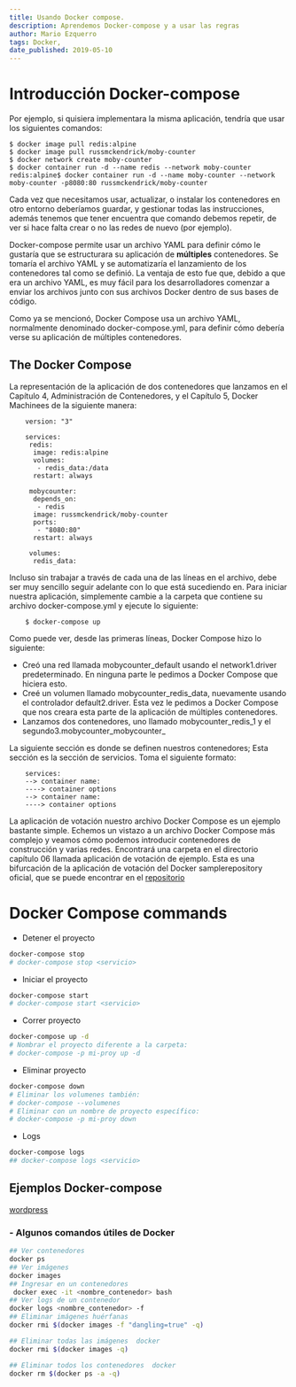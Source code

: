 ```yaml
---
title: Usando Docker compose.
description: Aprendemos Docker-compose y a usar las regras
author: Mario Ezquerro
tags: Docker, 
date_published: 2019-05-10
---
```


# Introducción Docker-compose

Por ejemplo, si quisiera  implementara la misma aplicación, tendría que usar los siguientes comandos:

```
$ docker image pull redis:alpine
$ docker image pull russmckendrick/moby-counter
$ docker network create moby-counter
$ docker container run -d --name redis --network moby-counter redis:alpine$ docker container run -d --name moby-counter --network moby-counter -p8080:80 russmckendrick/moby-counter
```

Cada vez que necesitamos usar, actualizar, o instalar los contenedores en otro entorno deberíamos guardar, y gestionar todas las instrucciones, además tenemos que tener encuentra que comando debemos repetir, de ver si hace falta crear o no las redes de nuevo (por ejemplo).

Docker-compose  permite usar un archivo YAML para definir cómo le gustaría que se estructurara su aplicación de **múltiples** contenedores. Se tomaría el archivo YAML y se automatizaría el lanzamiento de los contenedores tal como se definió. La ventaja de esto fue que, debido a que era un archivo YAML, es muy fácil para los desarrolladores comenzar a enviar los archivos junto con sus archivos Docker dentro de sus bases de código.

Como ya se mencionó, Docker Compose usa un archivo YAML, normalmente denominado docker-compose.yml, para definir cómo debería verse su aplicación de múltiples contenedores.

## The Docker Compose 

La representación de la aplicación de dos contenedores que lanzamos en el Capítulo 4, Administración de Contenedores, y el Capítulo 5, Docker Machinees de la siguiente manera:

```
    version: "3"

    services: 
     redis:
      image: redis:alpine 
      volumes:
       - redis_data:/data
      restart: always

     mobycounter:
      depends_on:
       - redis
      image: russmckendrick/moby-counter
      ports:
       - "8080:80"
      restart: always
    
     volumes:
      redis_data:
```

Incluso sin trabajar a través de cada una de las líneas en el archivo, debe ser muy sencillo seguir adelante con lo que está sucediendo en. Para iniciar nuestra aplicación, simplemente cambie a la carpeta que contiene su archivo docker-compose.yml y ejecute lo siguiente: 

```
    $ docker-compose up
```

Como puede ver, desde las primeras líneas, Docker Compose hizo lo siguiente: 
- Creó una red llamada mobycounter_default usando el network1.driver predeterminado. En ninguna parte le pedimos a Docker Compose que hiciera esto.
- Creé un volumen llamado mobycounter_redis_data, nuevamente usando el controlador default2.driver. Esta vez le pedimos a Docker Compose que nos creara esta parte de la aplicación de múltiples contenedores.
- Lanzamos dos contenedores, uno llamado mobycounter_redis_1 y el segundo3.mobycounter_mobycounter_

La siguiente sección es donde se definen nuestros contenedores; Esta sección es la sección de servicios. Toma el siguiente formato:
```
    services:
    --> container name:
    ----> container options
    --> container name:
    ----> container options
```

La aplicación de votación nuestro archivo Docker Compose es un ejemplo bastante simple. Echemos un vistazo a un archivo Docker Compose más complejo y veamos cómo podemos introducir contenedores de construcción y varias redes. Encontrará una carpeta en el directorio capítulo 06 llamada aplicación de votación de ejemplo. Esta es una bifurcación de la aplicación de votación del Docker samplerepository oficial, que se puede encontrar en el [repositorio](https://github.com/dockersamples/)





# Docker Compose commands

- Detener el proyecto
```bash
docker-compose stop
# docker-compose stop <servicio>
```
- Iniciar el proyecto
``` bash
docker-compose start
# docker-compose start <servicio>
```

- Correr proyecto
``` bash
docker-compose up -d
# Nombrar el proyecto diferente a la carpeta:
# docker-compose -p mi-proy up -d
```
- Eliminar proyecto
``` bash
docker-compose down
# Eliminar los volumenes también:
# docker-compose --volumenes
# Eliminar con un nombre de proyecto específico:
# docker-compose -p mi-proy down
```
- Logs
``` bash
docker-compose logs
## docker-compose logs <servicio>
```
## Ejemplos Docker-compose

[wordpress](https://docs.docker.com/compose/wordpress/)



### - Algunos comandos útiles de Docker
``` bash
## Ver contenedores
docker ps
## Ver imágenes
docker images
## Ingresar en un contenedores
 docker exec -it <nombre_contenedor> bash
## Ver logs de un contenedor
docker logs <nombre_contenedor> -f
## Eliminar imágenes huérfanas
docker rmi $(docker images -f "dangling=true" -q)

## Eliminar todas las imágenes  docker
docker rmi $(docker images -q)

## Eliminar todos los contenedores  docker
docker rm $(docker ps -a -q)
```

